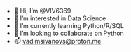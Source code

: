 - 👋 Hi, I’m @VIV6369
- 👀 I’m interested in Data Science
- 🌱 I’m currently learning Python/R/SQL
- 💞️ I’m looking to collaborate on Python  
- 📫 vadimsivanovs@proton.me

<!---
VIV6369/VIV6369 is a ✨ special ✨ repository because its `README.md` (this file) appears on your GitHub profile.
You can click the Preview link to take a look at your changes.
--->
